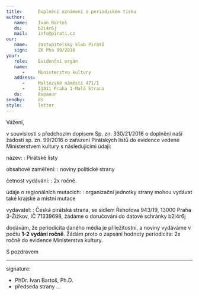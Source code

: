 ```yaml
---
title:      Doplnění oznámení o periodickém tisku
author:
   name:    Ivan Bartoš
   ds:      b2i4r6j
   mail:    info@pirati.cz
our:
   name:    Zastupitelský klub Pirátů
   sign:    ZK Pha 99/2016
your:
   role:    Evidenční orgán
   name:    
      -     Ministerstvo kultury
   address:
      -     Maltézské náměstí 471/1
      -     11811 Praha 1-Malá Strana
   ds:      8spaaur
sendby:     ds
style:      letter
---
```


Vážení,

v souvislosti s předchozím dopisem Sp. zn. 330/21/2016 o doplnění naší žádosti sp. zn. 99/2016 o zařazení Pirátských listů do evidence vedené Ministerstvem kultury s následujícími údaji: 

název: 
:   Pirátské listy

obsahové zaměření:
:   noviny politické strany

četnost vydávání:
:   2x ročně.

údaje o regionálních mutacích:
:   organizační jednotky strany mohou vydávat také krajské a místní mutace

vydavatel:
:   Česká pirátská strana, se sídlem Řehořova 943/19, 13000 Praha 3-Žižkov, IČ 71339698, žádáme o doručování do datové schránky b2i4r6j

dodávám, že periodicita daného média je příležitostní, a noviny vydáváme v počtu **1-2 vydání ročně**. Žádám proto o zapsání hodnoty periodicita: 2x ročně do evidence Ministerstva kultury.

S pozdravem

---
signature:
  - PhDr. Ivan Bartoš, Ph.D.
  - předseda strany
...
